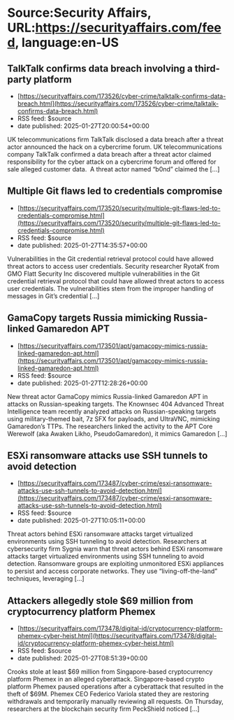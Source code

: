 # Source:Security Affairs, URL:https://securityaffairs.com/feed, language:en-US

## TalkTalk confirms data breach involving a third-party platform
 - [https://securityaffairs.com/173526/cyber-crime/talktalk-confirms-data-breach.html](https://securityaffairs.com/173526/cyber-crime/talktalk-confirms-data-breach.html)
 - RSS feed: $source
 - date published: 2025-01-27T20:00:54+00:00

UK telecommunications firm TalkTalk disclosed a data breach after a threat actor announced the hack on a cybercrime forum. UK telecommunications company TalkTalk confirmed a data breach after a threat actor claimed responsibility for the cyber attack on a cybercrime forum and offered for sale alleged customer data.  A threat actor named &#8220;b0nd&#8221; claimed the [&#8230;]

## Multiple Git flaws led to credentials compromise
 - [https://securityaffairs.com/173520/security/multiple-git-flaws-led-to-credentials-compromise.html](https://securityaffairs.com/173520/security/multiple-git-flaws-led-to-credentials-compromise.html)
 - RSS feed: $source
 - date published: 2025-01-27T14:35:57+00:00

Vulnerabilities in the Git credential retrieval protocol could have allowed threat actors to access user credentials. Security researcher RyotaK from GMO Flatt Security Inc discovered multiple vulnerabilities in the Git credential retrieval protocol that could have allowed threat actors to access user credentials. The vulnerabilities stem from the improper handling of messages in Git’s credential [&#8230;]

## GamaCopy targets Russia mimicking Russia-linked Gamaredon APT
 - [https://securityaffairs.com/173501/apt/gamacopy-mimics-russia-linked-gamaredon-apt.html](https://securityaffairs.com/173501/apt/gamacopy-mimics-russia-linked-gamaredon-apt.html)
 - RSS feed: $source
 - date published: 2025-01-27T12:28:26+00:00

New threat actor GamaCopy mimics Russia-linked Gamaredon APT in attacks on Russian-speaking targets. The Knownsec 404 Advanced Threat Intelligence team recently analyzed attacks on Russian-speaking targets using military-themed bait, 7z SFX for payloads, and UltraVNC, mimicking Gamaredon’s TTPs. The researchers linked the activity to the APT Core Werewolf (aka Awaken Likho, PseudoGamaredon), it mimics Gamaredon [&#8230;]

## ESXi ransomware attacks use SSH tunnels to avoid detection
 - [https://securityaffairs.com/173487/cyber-crime/esxi-ransomware-attacks-use-ssh-tunnels-to-avoid-detection.html](https://securityaffairs.com/173487/cyber-crime/esxi-ransomware-attacks-use-ssh-tunnels-to-avoid-detection.html)
 - RSS feed: $source
 - date published: 2025-01-27T10:05:11+00:00

Threat actors behind ESXi ransomware attacks target virtualized environments using SSH tunneling to avoid detection. Researchers at cybersecurity firm Sygnia warn that threat actors behind ESXi ransomware attacks target virtualized environments using SSH tunneling to avoid detection. Ransomware groups are exploiting unmonitored ESXi appliances to persist and access corporate networks. They use &#8220;living-off-the-land&#8221; techniques, leveraging [&#8230;]

## Attackers allegedly stole $69 million from cryptocurrency platform Phemex
 - [https://securityaffairs.com/173478/digital-id/cryptocurrency-platform-phemex-cyber-heist.html](https://securityaffairs.com/173478/digital-id/cryptocurrency-platform-phemex-cyber-heist.html)
 - RSS feed: $source
 - date published: 2025-01-27T08:51:39+00:00

Crooks stole at least $69 million from Singapore-based cryptocurrency platform Phemex in an alleged cyberattack. Singapore-based crypto platform Phemex paused operations after a cyberattack that resulted in the theft of $69M. Phemex CEO Federico Variola stated they are restoring withdrawals and temporarily manually reviewing all requests. On Thursday, researchers at the blockchain security firm PeckShield noticed [&#8230;]

